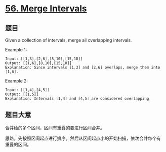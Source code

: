 # [56. Merge Intervals](https://leetcode.com/problems/merge-intervals/)

## 题目

Given a collection of intervals, merge all overlapping intervals.

Example 1:  

```
Input: [[1,3],[2,6],[8,10],[15,18]]
Output: [[1,6],[8,10],[15,18]]
Explanation: Since intervals [1,3] and [2,6] overlaps, merge them into [1,6].
```

Example 2:  

```
Input: [[1,4],[4,5]]
Output: [[1,5]]
Explanation: Intervals [1,4] and [4,5] are considered overlapping.
```

## 题目大意

合并给的多个区间，区间有重叠的要进行区间合并。

思路，先按照区间起点进行排序。然后从区间起点小的开始扫描，依次合并每个有重叠的区间。